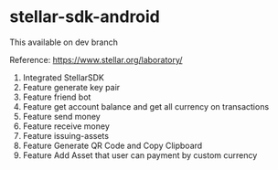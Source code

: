 # stellar-sdk-android
This available on dev branch

Reference: https://www.stellar.org/laboratory/

1. Integrated StellarSDK
2. Feature generate key pair
3. Feature friend bot
4. Feature get account balance and get all currency on transactions
5. Feature send money
6. Feature receive money
7. Feature issuing-assets
8. Feature Generate QR Code and Copy Clipboard
9. Feature Add Asset that user can payment by custom currency
